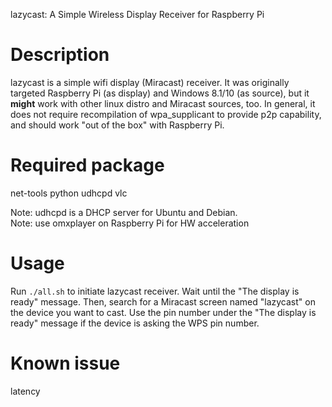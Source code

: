 lazycast: A Simple Wireless Display Receiver for Raspberry Pi

# Description
lazycast is a simple wifi display (Miracast) receiver. It was originally targeted Raspberry Pi (as display) and Windows 8.1/10 (as source), but it **might** work with other linux distro and Miracast sources, too. In general, it does not require recompilation of wpa_supplicant to provide p2p capability, and should work "out of the box" with Raspberry Pi.

# Required package
net-tools python udhcpd vlc

Note: udhcpd is a DHCP server for Ubuntu and Debian.  
Note: use omxplayer on Raspberry Pi for HW acceleration  

# Usage

Run `./all.sh` to initiate lazycast receiver. Wait until the "The display is ready" message.
Then, search for a Miracast screen named "lazycast" on the device you want to cast. Use the pin number under the "The display is ready" message if the device is asking the WPS pin number.

# Known issue
latency
